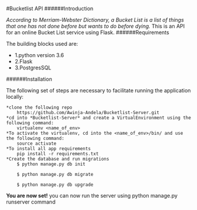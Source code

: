 #Bucketlist API
######Introduction

*According to Merriam-Webster Dictionary, a Bucket List is a list of things that one has not done before but wants to do before dying.*
This is an API for an online Bucket List service using Flask.
######Requirements

The building blocks used are:
 * 1.python version 3.6
 * 2.Flask
 * 3.PostgresSQL

######Installation

 The following set of steps are necessary to facilitate running the application locally:

    *clone the following repo
        https://github.com/Awinja-Andela/Bucketlist-Server.git
    *cd into *Bucketlist-Server* and create a VirtualEnvironment using the following command:
        virtualenv <name_of_env>
    *To activate the virtualenv, cd into the <name_of_env>/bin/ and use the following command:
        source activate
    *To install all app requirements
        pip install -r requirements.txt
    *Create the database and run migrations
        $ python manage.py db init

        $ python manage.py db migrate

        $ python manage.py db upgrade

 __You are now set!__
 you can now run the server using python manage.py runserver command

